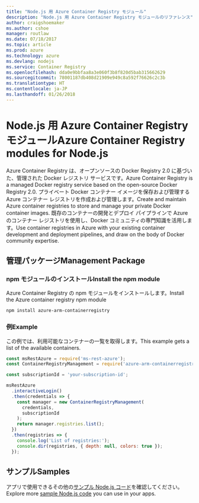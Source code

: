 ```yaml
---
title: "Node.js 用 Azure Container Registry モジュール"
description: "Node.js 用 Azure Container Registry モジュールのリファレンス"
author: craigshoemaker
ms.author: cshoe
manager: routlaw
ms.date: 07/18/2017
ms.topic: article
ms.prod: azure
ms.technology: azure
ms.devlang: nodejs
ms.service: Container Registry
ms.openlocfilehash: dda0e9bbfaa8a3e060f3b8f820d5bab315662629
ms.sourcegitcommit: 78001187db408d21909e949c8a592f76626c2c3b
ms.translationtype: HT
ms.contentlocale: ja-JP
ms.lasthandoff: 01/26/2018
---
```

# <a name="azure-container-registry-modules-for-nodejs"></a><span data-ttu-id="6afde-103">Node.js 用 Azure Container Registry モジュール</span><span class="sxs-lookup"><span data-stu-id="6afde-103">Azure Container Registry modules for Node.js</span></span>

<span data-ttu-id="6afde-104">Azure Container Registry は、オープンソースの Docker Registry 2.0 に基づいた、管理された Docker レジストリ サービスです。</span><span class="sxs-lookup"><span data-stu-id="6afde-104">Azure Container Registry is a managed Docker registry service based on the open-source Docker Registry 2.0.</span></span> <span data-ttu-id="6afde-105">プライベート Docker コンテナー イメージを保存および管理する Azure コンテナー レジストリを作成および管理します。</span><span class="sxs-lookup"><span data-stu-id="6afde-105">Create and maintain Azure container registries to store and manage your private Docker container images.</span></span> <span data-ttu-id="6afde-106">既存のコンテナーの開発とデプロイ パイプラインで Azure のコンテナー レジストリを使用し、Docker コミュニティの専門知識を活用します。</span><span class="sxs-lookup"><span data-stu-id="6afde-106">Use container registries in Azure with your existing container development and deployment pipelines, and draw on the body of Docker community expertise.</span></span>

## <a name="management-package"></a><span data-ttu-id="6afde-107">管理パッケージ</span><span class="sxs-lookup"><span data-stu-id="6afde-107">Management Package</span></span>

### <a name="install-the-npm-module"></a><span data-ttu-id="6afde-108">npm モジュールのインストール</span><span class="sxs-lookup"><span data-stu-id="6afde-108">Install the npm module</span></span>

<span data-ttu-id="6afde-109">Azure Container Registry の npm モジュールをインストールします。</span><span class="sxs-lookup"><span data-stu-id="6afde-109">Install the Azure container registry npm module</span></span>

```bash
npm install azure-arm-containerregistry
```

### <a name="example"></a><span data-ttu-id="6afde-110">例</span><span class="sxs-lookup"><span data-stu-id="6afde-110">Example</span></span>

<span data-ttu-id="6afde-111">この例では、利用可能なコンテナーの一覧を取得します。</span><span class="sxs-lookup"><span data-stu-id="6afde-111">This example gets a list of the available containers.</span></span>

```javascript
const msRestAzure = require('ms-rest-azure');
const ContainerRegistryManagement = require('azure-arm-containerregistry');

const subscriptionId = 'your-subscription-id';

msRestAzure
  .interactiveLogin()
  .then(credentials => {
    const manager = new ContainerRegistryManagement(
      credentials,
      subscriptionId
    );
    return manager.registries.list();
  })
  .then(registries => {
    console.log('List of registries:');
    console.dir(registries, { depth: null, colors: true });
  });
```

## <a name="samples"></a><span data-ttu-id="6afde-112">サンプル</span><span class="sxs-lookup"><span data-stu-id="6afde-112">Samples</span></span>

<span data-ttu-id="6afde-113">アプリで使用できるその他の[サンプル Node.js コード](https://azure.microsoft.com/resources/samples/?platform=nodejs)を確認してください。</span><span class="sxs-lookup"><span data-stu-id="6afde-113">Explore more [sample Node.js code](https://azure.microsoft.com/resources/samples/?platform=nodejs) you can use in your apps.</span></span>
